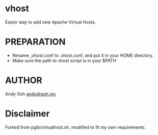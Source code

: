 # vhost

Easier way to add new Apache Virtual Hosts.

# PREPARATION

* Rename _vhost.conf to .vhost.conf, and put it in your HOME directory.
* Make sure the path to vhost script is in your $PATH

# AUTHOR

Andy Goh <andy@goh.my>

# Disclaimer

Forked from pgib/virtualhost.sh, modified to fit my own requirements.

